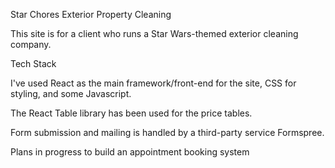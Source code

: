 Star Chores
Exterior Property Cleaning

This site is for a client who runs a Star Wars-themed exterior cleaning company.

Tech Stack

I've used React as the main framework/front-end for the site, CSS for styling, and some Javascript.

The React Table library has been used for the price tables.

Form submission and mailing is handled by a third-party service Formspree.

Plans in progress to build an appointment booking system 
